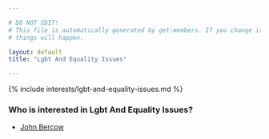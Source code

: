 ```yaml
---

# DO NOT EDIT!
# This file is automatically generated by get-members. If you change it, bad
# things will happen.

layout: default
title: "Lgbt And Equality Issues"

---
```


{% include interests/lgbt-and-equality-issues.md %}

### Who is interested in Lgbt And Equality Issues?


* [John Bercow](../members/john-bercow.html)
